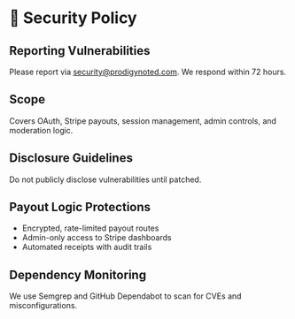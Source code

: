 # 🔐 Security Policy

## Reporting Vulnerabilities
Please report via [security@prodigynoted.com](mailto:security@prodigynoted.com). We respond within 72 hours.

## Scope
Covers OAuth, Stripe payouts, session management, admin controls, and moderation logic.

## Disclosure Guidelines
Do not publicly disclose vulnerabilities until patched.

## Payout Logic Protections
- Encrypted, rate-limited payout routes
- Admin-only access to Stripe dashboards
- Automated receipts with audit trails

## Dependency Monitoring
We use Semgrep and GitHub Dependabot to scan for CVEs and misconfigurations.

